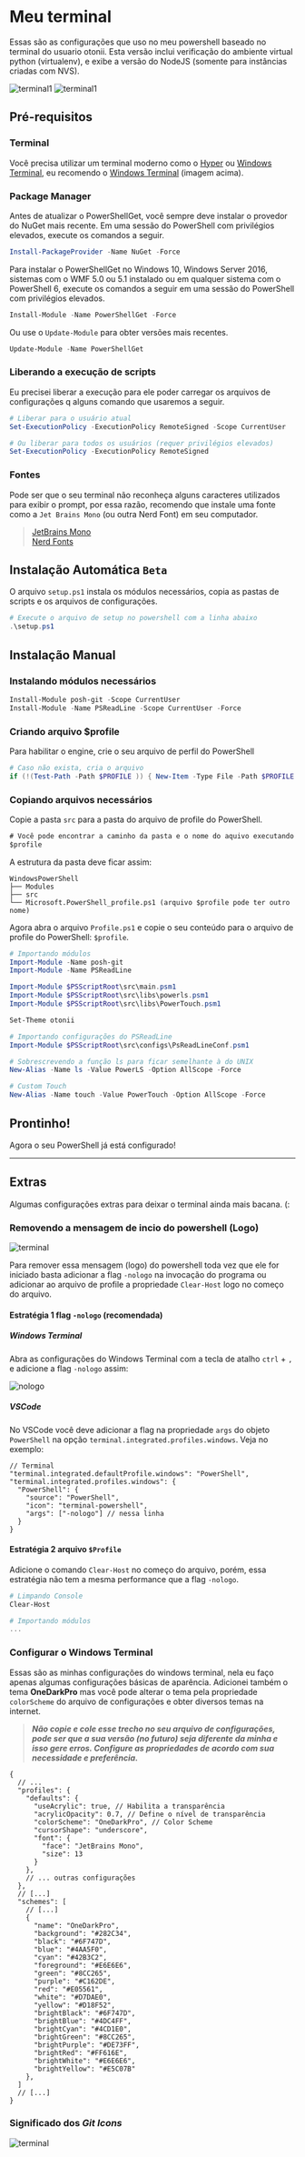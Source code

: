 # Meu terminal

Essas são as configurações que uso no meu powershell baseado no terminal do usuario otonii.
Esta versão inclui verificação do ambiente virtual python (virtualenv), e exibe a versão do NodeJS (somente para instâncias criadas com NVS).

![terminal1](./images/prompt-with-node)
![terminal1](./images/terminal.png)

## Pré-requisitos

### Terminal

Você precisa utilizar um terminal moderno como o [Hyper](https://hyper.is/) ou [Windows Terminal](https://github.com/microsoft/terminal), eu recomendo o [Windows Terminal](https://github.com/microsoft/terminal) (imagem acima).

### Package Manager

Antes de atualizar o PowerShellGet, você sempre deve instalar o provedor do NuGet mais recente. Em uma sessão do PowerShell com privilégios elevados, execute os comandos a seguir.

```ps1
Install-PackageProvider -Name NuGet -Force
```

Para instalar o PowerShellGet no Windows 10, Windows Server 2016, sistemas com o WMF 5.0 ou 5.1 instalado ou em qualquer sistema com o PowerShell 6, execute os comandos a seguir em uma sessão do PowerShell com privilégios elevados.

```ps1
Install-Module -Name PowerShellGet -Force
```

Ou use o `Update-Module` para obter versões mais recentes.

```ps1
Update-Module -Name PowerShellGet
```

### Liberando a execução de scripts

Eu precisei liberar a execução para ele poder carregar os arquivos de configurações q alguns comando que usaremos a seguir.

```ps1
# Liberar para o usuário atual
Set-ExecutionPolicy -ExecutionPolicy RemoteSigned -Scope CurrentUser

# Ou liberar para todos os usuários (requer privilégios elevados)
Set-ExecutionPolicy -ExecutionPolicy RemoteSigned
```

### Fontes

Pode ser que o seu terminal não reconheça alguns caracteres utilizados para exibir o prompt, por essa razão, recomendo que instale uma fonte como a `Jet Brains Mono` (ou outra Nerd Font) em seu computador.

> [JetBrains Mono](https://www.jetbrains.com/lp/mono/)  
> [Nerd Fonts](https://github.com/ryanoasis/nerd-fonts/releases/)

## Instalação Automática `Beta`

O arquivo `setup.ps1` instala os módulos necessários, copia as pastas de scripts e os arquivos de configurações.

```ps1
# Execute o arquivo de setup no powershell com a linha abaixo
.\setup.ps1
```

## Instalação Manual

### Instalando módulos necessários

```ps1
Install-Module posh-git -Scope CurrentUser
Install-Module -Name PSReadLine -Scope CurrentUser -Force
```

### Criando arquivo $profile

Para habilitar o engine, crie o seu arquivo de perfil do PowerShell

```ps1
# Caso não exista, cria o arquivo
if (!(Test-Path -Path $PROFILE )) { New-Item -Type File -Path $PROFILE -Force }
```

### Copiando arquivos necessários

Copie a pasta `src` para a pasta do arquivo de profile do PowerShell.

```ps
# Você pode encontrar a caminho da pasta e o nome do aquivo executando o comando abaixo no powershell
$profile
```

A estrutura da pasta deve ficar assim:

```
WindowsPowerShell
├── Modules
├── src
└── Microsoft.PowerShell_profile.ps1 (arquivo $profile pode ter outro nome)
```

Agora abra o arquivo `Profile.ps1` e copie o seu conteúdo para o arquivo de profile do PowerShell: `$profile`.

```ps1
# Importando módulos
Import-Module -Name posh-git
Import-Module -Name PSReadLine

Import-Module $PSScriptRoot\src\main.psm1
Import-Module $PSScriptRoot\src\libs\powerls.psm1
Import-Module $PSScriptRoot\src\libs\PowerTouch.psm1

Set-Theme otonii

# Importando configurações do PSReadLine
Import-Module $PSScriptRoot\src\configs\PsReadLineConf.psm1

# Sobrescrevendo a função ls para ficar semelhante à do UNIX
New-Alias -Name ls -Value PowerLS -Option AllScope -Force

# Custom Touch
New-Alias -Name touch -Value PowerTouch -Option AllScope -Force
```

## Prontinho!

Agora o seu PowerShell já está configurado!

---

## Extras

Algumas configurações extras para deixar o terminal ainda mais bacana. (:

### Removendo a mensagem de incio do powershell (Logo)

![terminal](./images/welcome.png)

Para remover essa mensagem (logo) do powershell toda vez que ele for iniciado
basta adicionar a flag `-nologo` na invocação do programa ou adicionar ao
arquivo de profile a propriedade `Clear-Host` logo no começo do arquivo.

#### Estratégia 1 flag `-nologo` (recomendada)

##### Windows Terminal

Abra as configurações do Windows Terminal com a tecla de atalho `ctrl` + `,` e adicione a flag `-nologo` assim:

![nologo](images/set-nologo-ps.png)

##### VSCode

No VSCode você deve adicionar a flag na propriedade `args` do objeto `PowerShell` na opção `terminal.integrated.profiles.windows`. Veja no exemplo:

```jsonc
// Terminal
"terminal.integrated.defaultProfile.windows": "PowerShell",
"terminal.integrated.profiles.windows": {
  "PowerShell": {
    "source": "PowerShell",
    "icon": "terminal-powershell",
    "args": ["-nologo"] // nessa linha
  }
}
```

#### Estratégia 2 arquivo `$Profile`

Adicione o comando `Clear-Host` no começo do arquivo, porém, essa estratégia não tem a mesma performance que a flag `-nologo`.

```ps1
# Limpando Console
Clear-Host

# Importando módulos
...
```

### Configurar o Windows Terminal

Essas são as minhas configurações do windows terminal, nela eu faço apenas algumas configurações básicas de aparência. Adicionei também o tema **OneDarkPro** mas você pode alterar o tema pela propriedade `colorScheme` do arquivo de configurações e obter diversos temas na internet.  
> ***Não copie e cole esse trecho no seu arquivo de configurações, pode ser que a sua versão (no futuro) seja diferente da minha e isso gere erros. Configure as propriedades de acordo com sua necessidade e preferência.***

```jsonc
{
  // ...
  "profiles": {
    "defaults": {
      "useAcrylic": true, // Habilita a transparência
      "acrylicOpacity": 0.7, // Define o nível de transparência
      "colorScheme": "OneDarkPro", // Color Scheme
      "cursorShape": "underscore",
      "font": {
        "face": "JetBrains Mono",
        "size": 13
      }
    },
    // ... outras configurações
  },
  // [...]
  "schemes": [
    // [...]
    {
      "name": "OneDarkPro",
      "background": "#282C34",
      "black": "#6F747D",
      "blue": "#4AA5F0",
      "cyan": "#42B3C2",
      "foreground": "#E6E6E6",
      "green": "#8CC265",
      "purple": "#C162DE",
      "red": "#E05561",
      "white": "#D7DAE0",
      "yellow": "#D18F52",
      "brightBlack": "#6F747D",
      "brightBlue": "#4DC4FF",
      "brightCyan": "#4CD1E0",
      "brightGreen": "#8CC265",
      "brightPurple": "#DE73FF",
      "brightRed": "#FF616E",
      "brightWhite": "#E6E6E6",
      "brightYellow": "#E5C07B"
    },
  ]
  // [...]
}
```

### Significado dos *Git Icons*

![terminal](./images/prompt.png)
